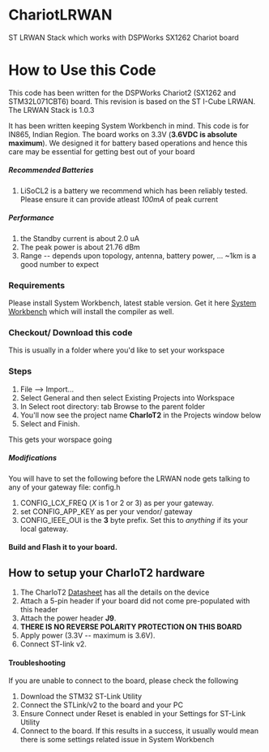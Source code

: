 # ChariotLRWAN
ST LRWAN Stack which works with DSPWorks SX1262 Chariot board

# How to Use this Code
This code has been written for the DSPWorks Chariot2 (SX1262 and STM32L071CBT6) board. This revision is based on the ST I-Cube LRWAN.
The LRWAN Stack is 1.0.3

It has been written keeping System Workbench in mind. This code is for IN865, Indian Region. 
The board works on 3.3V (**3.6VDC is absolute maximum**). We designed it for battery based operations and hence this care may be essential for getting best out of your board


##### Recommended Batteries
1. LiSoCL2 is a battery we recommend which has been reliably tested. Please ensure it can provide atleast *100mA* of peak current

##### Performance
1. the Standby current is about 2.0 uA
2. The peak power is about 21.76 dBm
3. Range -- depends upon topology, antenna, battery power, ... ~1km is a good number to expect

### Requirements
Please install System Workbench, latest stable version. Get it here [System Workbench](https://www.openstm32.org/System%2BWorkbench%2Bfor%2BSTM32) which will install the compiler as well.

### Checkout/ Download this code 
This is usually in a folder where you'd like to set your workspace

### Steps
1. File --> Import...
2. Select General and then select Existing Projects into Workspace
3. In Select root directory: tab Browse to the parent folder 
4. You'll now see the project name **CharIoT2** in the Projects window below
5. Select and Finish. 

This gets your worspace going

##### Modifications
You will have to set the following before the LRWAN node gets talking to any  of your gateway
file: config.h
1. CONFIG_LC*X*_FREQ (*X* is 1 or 2 or 3) as per your gateway.
2. set CONFIG_APP_KEY as per your vendor/ gateway
3. CONFIG_IEEE_OUI is the **3** byte prefix. Set this to *anything* if its your local gateway. 

#### Build and Flash it to your board.


## How to setup your CharIoT2 hardware
1. The CharIoT2 [Datasheet](https://github.com/akshaymishra/ChariotLRWAN/blob/master/Documents/Datasheet-CharIoT2.1.pdf) has all the details on the device
2. Attach a 5-pin header if your board did not come pre-populated with this header
3. Attach the power header **J9**. 
4. **THERE IS NO REVERSE POLARITY PROTECTION ON THIS BOARD**
5. Apply power (3.3V -- maximum is 3.6V). 
6. Connect ST-link v2. 


#### Troubleshooting
If you are unable to connect to the board, please check the following

1. Download the STM32 ST-Link Utility
2. Connect the STLink/v2 to the board and your PC
3. Ensure Connect under Reset is enabled in your Settings for ST-Link Utility
4. Connect to the board. If this results in a success, it usually would mean there is some settings related issue in  System Workbench
